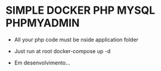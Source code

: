 # SIMPLE DOCKER PHP MYSQL PHPMYADMIN


* All your php code must be nside application folder

* Just run at root
docker-compose up -d

* Em desenvolvimento...